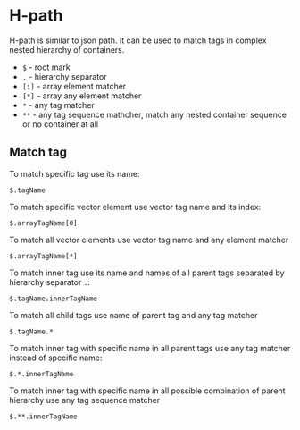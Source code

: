 # H-path

H-path is similar to json path. It can be used to match tags in complex nested hierarchy of containers.

- `$` - root mark
- `.` - hierarchy separator
- `[i]` - array element matcher
- `[*]` - array any element matcher
- `*` - any tag matcher
- `**` - any tag sequence mathcher, match any nested container sequence or no container at all

## Match tag

To match specific tag use its name:

```plaintext
$.tagName
```

To match specific vector element use vector tag name and its index:

```plaintext
$.arrayTagName[0]
```

To match all vector elements use vector tag name and any element matcher

```plaintext
$.arrayTagName[*]
```

To match inner tag use its name and names of all parent tags separated by hierarchy separator `.`:

```plaintext
$.tagName.innerTagName
```

To match all child tags use name of parent tag and any tag matcher

```plaintext
$.tagName.*
```

To match inner tag with specific name in all parent tags use any tag matcher instead of specific name:

```plaintext
$.*.innerTagName
```

To match inner tag with specific name in all possible combination of parent hierarchy use any tag sequence matcher

```plaintext
$.**.innerTagName
```
